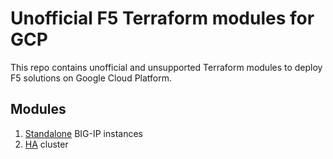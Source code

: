 # Unofficial F5 Terraform modules for GCP

This repo contains unofficial and unsupported Terraform modules to deploy F5
solutions on Google Cloud Platform.

## Modules

1. [Standalone](modules/big-ip/instance/) BIG-IP instances
2. [HA](modules/big-ip/ha/) cluster
